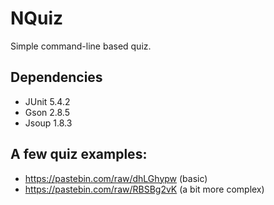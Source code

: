 # NQuiz
Simple command-line based quiz.

## Dependencies
- JUnit 5.4.2
- Gson 2.8.5
- Jsoup 1.8.3

## A few quiz examples:
- https://pastebin.com/raw/dhLGhypw (basic)
- https://pastebin.com/raw/RBSBg2vK (a bit more complex)